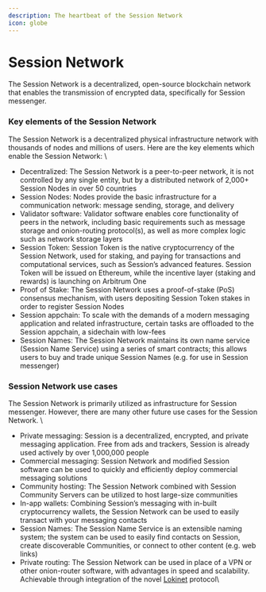 ```yaml
---
description: The heartbeat of the Session Network
icon: globe
---
```


# Session Network

The Session Network is a decentralized, open-source blockchain network that enables the transmission of encrypted data, specifically for Session messenger.

### Key elements of the Session Network <a href="#docs-internal-guid-0f67d5c5-7fff-50be-03e4-18f0349c4893" id="docs-internal-guid-0f67d5c5-7fff-50be-03e4-18f0349c4893"></a>

The Session Network is a decentralized physical infrastructure network with thousands of nodes and millions of users. Here are the key elements which enable the Session Network: \


* Decentralized: The Session Network is a peer-to-peer network, it is not controlled by any single entity, but by a distributed network of 2,000+ Session Nodes in over 50 countries
* Session Nodes: Nodes provide the basic infrastructure for a communication network: message sending, storage, and delivery
* Validator software: Validator software enables core functionality of peers in the network, including basic requirements such as message storage and onion-routing protocol(s), as well as more complex logic such as network storage layers
* Session Token: Session Token is the native cryptocurrency of the Session Network, used for staking, and paying for transactions and computational services, such as Session’s advanced features. Session Token will be issued on Ethereum, while the incentive layer (staking and rewards) is launching on Arbitrum One
* Proof of Stake: The Session Network uses a proof-of-stake (PoS) consensus mechanism, with users depositing Session Token stakes in order to register Session Nodes
* Session appchain: To scale with the demands of a modern messaging application and related infrastructure, certain tasks are offloaded to the Session appchain, a sidechain with low-fees
* Session Names: The Session Network maintains its own name service (Session Name Service) using a series of smart contracts; this allows users to buy and trade unique Session Names (e.g. for use in Session messenger)

### Session Network use cases

The Session Network is primarily utilized as infrastructure for Session messenger. However, there are many other future use cases for the Session Network. \


* Private messaging: Session is a decentralized, encrypted, and private messaging application. Free from ads and trackers, Session is already used actively by over 1,000,000 people
* Commercial messaging: Session Network and modified Session software can be used to quickly and efficiently deploy commercial messaging solutions
* Community hosting: The Session Network combined with Session Community Servers can be utilized to host large-size communities&#x20;
* In-app wallets: Combining Session’s messaging with in-built cryptocurrency wallets, the Session Network can be used to easily transact with your messaging contacts
* Session Names: The Session Name Service is an extensible naming system; the system can be used to easily find contacts on Session, create discoverable Communities, or connect to other content (e.g. web links)
* Private routing: The Session Network can be used in place of a VPN or other onion-router software, with advantages in speed and scalability. Achievable through integration of the novel [Lokinet](https://lokinet.org/) protocol\
